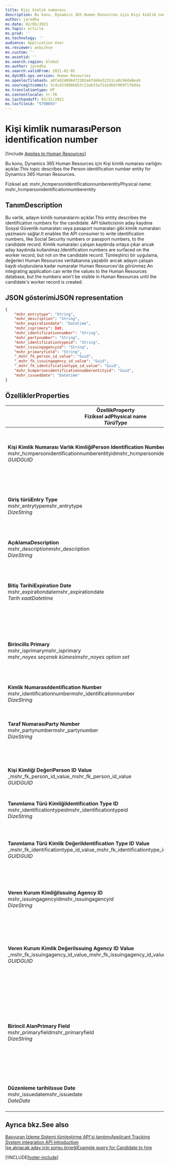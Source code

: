 ```yaml
---
title: Kişi kimlik numarası
description: Bu konu, Dynamics 365 Human Resources için Kişi kimlik numarası varlığını açıklar.
author: jaredha
ms.date: 02/05/2021
ms.topic: article
ms.prod: ''
ms.technology: ''
audience: Application User
ms.reviewer: anbichse
ms.custom: ''
ms.assetid: ''
ms.search.region: Global
ms.author: jaredha
ms.search.validFrom: 2021-02-05
ms.dyn365.ops.version: Human Resources
ms.openlocfilehash: a8fa924898472302e67dd4e32251ca0c94da0ea9
ms.sourcegitcommit: 3cdc42346bb653c13ab33a7142dbb7969f1f6dda
ms.translationtype: HT
ms.contentlocale: tr-TR
ms.lasthandoff: 03/31/2021
ms.locfileid: "5798093"
---
```

# <a name="person-identification-number"></a><span data-ttu-id="ce338-103">Kişi kimlik numarası</span><span class="sxs-lookup"><span data-stu-id="ce338-103">Person identification number</span></span>

[!include [Applies to Human Resources](../includes/applies-to-hr.md)]

<span data-ttu-id="ce338-104">Bu konu, Dynamics 365 Human Resources için Kişi kimlik numarası varlığını açıklar.</span><span class="sxs-lookup"><span data-stu-id="ce338-104">This topic describes the Person identification number entity for Dynamics 365 Human Resources.</span></span>

<span data-ttu-id="ce338-105">Fiziksel ad: mshr_hcmpersonidentificationnumberentity</span><span class="sxs-lookup"><span data-stu-id="ce338-105">Physical name: mshr_hcmpersonidentificationnumberentity</span></span>

## <a name="description"></a><span data-ttu-id="ce338-106">Tanım</span><span class="sxs-lookup"><span data-stu-id="ce338-106">Description</span></span>

<span data-ttu-id="ce338-107">Bu varlık, adayın kimlik numaralarını açıklar.</span><span class="sxs-lookup"><span data-stu-id="ce338-107">This entity describes the identification numbers for the candidate.</span></span> <span data-ttu-id="ce338-108">API tüketicisinin aday kaydına Sosyal Güvenlik numaraları veya pasaport numaraları gibi kimlik numaraları yazmasını sağlar.</span><span class="sxs-lookup"><span data-stu-id="ce338-108">It enables the API consumer to write identification numbers, like Social Security numbers or passport numbers, to the candidate record.</span></span> <span data-ttu-id="ce338-109">Kimlik numaraları çalışan kaydında ortaya çıkar ancak aday kaydında kullanılmaz.</span><span class="sxs-lookup"><span data-stu-id="ce338-109">Identification numbers are surfaced on the worker record, but not on the candidate record.</span></span> <span data-ttu-id="ce338-110">Tümleştirici bir uygulama, değerleri Human Resources veritabanına yazabilir ancak adayın çalışan kaydı oluşturulana kadar numaralar Human Resources'da görünmez.</span><span class="sxs-lookup"><span data-stu-id="ce338-110">An integrating application can write the values to the Human Resources database, but the numbers won’t be visible in Human Resources until the candidate's worker record is created.</span></span>

## <a name="json-representation"></a><span data-ttu-id="ce338-111">JSON gösterimi</span><span class="sxs-lookup"><span data-stu-id="ce338-111">JSON representation</span></span>

```json
{
    "mshr_entrytype": "String",
    "mshr_description": "String",
    "mshr_expirationdate": "Datetime",
    "mshr_isprimary": Int,
    "mshr_identificationnumber": "String",
    "mshr_partynumber": "String",
    "mshr_identificationtypeid": "String",
    "mshr_issuingagencyid": "String",
    "mshr_primaryfield": "String",
    "_mshr_fk_person_id_value": "Guid",
    "_mshr_fk_issuingagency_id_value": "Guid",
    "_mshr_fk_identificationtype_id_value": "Guid",
    "mshr_hcmpersonidentificationnumberentityid": "Guid",
    "mshr_issueddate": "Datetime"
}
```

## <a name="properties"></a><span data-ttu-id="ce338-112">Özellikler</span><span class="sxs-lookup"><span data-stu-id="ce338-112">Properties</span></span>

| <span data-ttu-id="ce338-113">Özellik</span><span class="sxs-lookup"><span data-stu-id="ce338-113">Property</span></span><br><span data-ttu-id="ce338-114">**Fiziksel ad**</span><span class="sxs-lookup"><span data-stu-id="ce338-114">**Physical name**</span></span><br><span data-ttu-id="ce338-115">**_Türü_**</span><span class="sxs-lookup"><span data-stu-id="ce338-115">**_Type_**</span></span> | <span data-ttu-id="ce338-116">Kullan</span><span class="sxs-lookup"><span data-stu-id="ce338-116">Use</span></span> | <span data-ttu-id="ce338-117">Tanım</span><span class="sxs-lookup"><span data-stu-id="ce338-117">Description</span></span> |
| --- | --- | --- |
| <span data-ttu-id="ce338-118">**Kişi Kimlik Numarası Varlık Kimliği**</span><span class="sxs-lookup"><span data-stu-id="ce338-118">**Person Identification Number Entity ID**</span></span><br><span data-ttu-id="ce338-119">mshr_hcmpersonidentificationnumberentityid</span><span class="sxs-lookup"><span data-stu-id="ce338-119">mshr_hcmpersonidentificationnumberentityid</span></span><br><span data-ttu-id="ce338-120">*GUID*</span><span class="sxs-lookup"><span data-stu-id="ce338-120">*GUID*</span></span> | <span data-ttu-id="ce338-121">Salt okunur</span><span class="sxs-lookup"><span data-stu-id="ce338-121">Read-only</span></span><br><span data-ttu-id="ce338-122">Gerekli</span><span class="sxs-lookup"><span data-stu-id="ce338-122">Required</span></span><br><span data-ttu-id="ce338-123">Sistem tarafından oluşturulan</span><span class="sxs-lookup"><span data-stu-id="ce338-123">System-generated</span></span> | <span data-ttu-id="ce338-124">Kişi kimlik numarası kaydı için benzersiz birincil tanımlayıcı.</span><span class="sxs-lookup"><span data-stu-id="ce338-124">Unique primary identifier for the person identification number record.</span></span> |
| <span data-ttu-id="ce338-125">**Giriş türü**</span><span class="sxs-lookup"><span data-stu-id="ce338-125">**Entry Type**</span></span><br><span data-ttu-id="ce338-126">mshr_entrytype</span><span class="sxs-lookup"><span data-stu-id="ce338-126">mshr_entrytype</span></span><br><span data-ttu-id="ce338-127">*Dize*</span><span class="sxs-lookup"><span data-stu-id="ce338-127">*String*</span></span> | <span data-ttu-id="ce338-128">Okuma/yazma</span><span class="sxs-lookup"><span data-stu-id="ce338-128">Read-write</span></span><br><span data-ttu-id="ce338-129">İsteğe bağlı</span><span class="sxs-lookup"><span data-stu-id="ce338-129">Optional</span></span> | <span data-ttu-id="ce338-130">Kimlik numarası için giriş türüne başvuracak serbest değer.</span><span class="sxs-lookup"><span data-stu-id="ce338-130">Free value to reference the type of entry for the identification number.</span></span> |
| <span data-ttu-id="ce338-131">**Açıklama**</span><span class="sxs-lookup"><span data-stu-id="ce338-131">**Description**</span></span><br><span data-ttu-id="ce338-132">mshr_description</span><span class="sxs-lookup"><span data-stu-id="ce338-132">mshr_description</span></span><br><span data-ttu-id="ce338-133">*Dize*</span><span class="sxs-lookup"><span data-stu-id="ce338-133">*String*</span></span> | <span data-ttu-id="ce338-134">Okuma/yazma</span><span class="sxs-lookup"><span data-stu-id="ce338-134">Read-write</span></span><br><span data-ttu-id="ce338-135">İsteğe bağlı</span><span class="sxs-lookup"><span data-stu-id="ce338-135">Optional</span></span> | <span data-ttu-id="ce338-136">Kimlik numarasının açıklaması.</span><span class="sxs-lookup"><span data-stu-id="ce338-136">The description of the identification number.</span></span> |
| <span data-ttu-id="ce338-137">**Bitiş Tarihi**</span><span class="sxs-lookup"><span data-stu-id="ce338-137">**Expiration Date**</span></span><br><span data-ttu-id="ce338-138">mshr_expirationdate</span><span class="sxs-lookup"><span data-stu-id="ce338-138">mshr_expirationdate</span></span><br><span data-ttu-id="ce338-139">*Tarih saat*</span><span class="sxs-lookup"><span data-stu-id="ce338-139">*Datetime*</span></span> | <span data-ttu-id="ce338-140">Okuma/yazma</span><span class="sxs-lookup"><span data-stu-id="ce338-140">Read-write</span></span><br><span data-ttu-id="ce338-141">İsteğe bağlı</span><span class="sxs-lookup"><span data-stu-id="ce338-141">Optional</span></span> | <span data-ttu-id="ce338-142">Kimlik numarasının veya ilişkili belgenin süresinin dolacağı tarih.</span><span class="sxs-lookup"><span data-stu-id="ce338-142">The date on which the identification number or associated document expires.</span></span> |
| <span data-ttu-id="ce338-143">**Birincil**</span><span class="sxs-lookup"><span data-stu-id="ce338-143">**Is Primary**</span></span><br><span data-ttu-id="ce338-144">mshr_isprimary</span><span class="sxs-lookup"><span data-stu-id="ce338-144">mshr_isprimary</span></span><br><span data-ttu-id="ce338-145">*mshr_noyes seçenek kümesi*</span><span class="sxs-lookup"><span data-stu-id="ce338-145">*mshr_noyes option set*</span></span> | <span data-ttu-id="ce338-146">Okuma/yazma</span><span class="sxs-lookup"><span data-stu-id="ce338-146">Read-write</span></span><br><span data-ttu-id="ce338-147">İsteğe bağlı</span><span class="sxs-lookup"><span data-stu-id="ce338-147">Optional</span></span> | <span data-ttu-id="ce338-148">Kimlik numarasının, bu kimlik türü için kişinin birincil kaydı olup olmadığını tanımlar.</span><span class="sxs-lookup"><span data-stu-id="ce338-148">Defines whether the identification number is the primary record for the person for this identification type.</span></span> |
| <span data-ttu-id="ce338-149">**Kimlik Numarası**</span><span class="sxs-lookup"><span data-stu-id="ce338-149">**Identification Number**</span></span><br><span data-ttu-id="ce338-150">mshr_identificationnumber</span><span class="sxs-lookup"><span data-stu-id="ce338-150">mshr_identificationnumber</span></span><br><span data-ttu-id="ce338-151">*Dize*</span><span class="sxs-lookup"><span data-stu-id="ce338-151">*String*</span></span> | <span data-ttu-id="ce338-152">Okuma/yazma</span><span class="sxs-lookup"><span data-stu-id="ce338-152">Read-write</span></span><br><span data-ttu-id="ce338-153">Gerekli</span><span class="sxs-lookup"><span data-stu-id="ce338-153">Required</span></span> | <span data-ttu-id="ce338-154">Kimlik numarası.</span><span class="sxs-lookup"><span data-stu-id="ce338-154">The identification number.</span></span> |
| <span data-ttu-id="ce338-155">**Taraf Numarası**</span><span class="sxs-lookup"><span data-stu-id="ce338-155">**Party Number**</span></span><br><span data-ttu-id="ce338-156">mshr_partynumber</span><span class="sxs-lookup"><span data-stu-id="ce338-156">mshr_partynumber</span></span><br><span data-ttu-id="ce338-157">*Dize*</span><span class="sxs-lookup"><span data-stu-id="ce338-157">*String*</span></span> | <span data-ttu-id="ce338-158">Okuma/yazma</span><span class="sxs-lookup"><span data-stu-id="ce338-158">Read-write</span></span><br><span data-ttu-id="ce338-159">Gerekli</span><span class="sxs-lookup"><span data-stu-id="ce338-159">Required</span></span> | <span data-ttu-id="ce338-160">Kimlik numarasına sahip olan tarafın (kişinin) tanımlayıcısı.</span><span class="sxs-lookup"><span data-stu-id="ce338-160">The identifier of the party (person) owning the identification number.</span></span> |
| <span data-ttu-id="ce338-161">**Kişi Kimliği Değeri**</span><span class="sxs-lookup"><span data-stu-id="ce338-161">**Person ID Value**</span></span><br><span data-ttu-id="ce338-162">_mshr_fk_person_id_value</span><span class="sxs-lookup"><span data-stu-id="ce338-162">_mshr_fk_person_id_value</span></span><br><span data-ttu-id="ce338-163">*GUID*</span><span class="sxs-lookup"><span data-stu-id="ce338-163">*GUID*</span></span> | <span data-ttu-id="ce338-164">Salt okunur</span><span class="sxs-lookup"><span data-stu-id="ce338-164">Read-only</span></span><br><span data-ttu-id="ce338-165">Gerekli</span><span class="sxs-lookup"><span data-stu-id="ce338-165">Required</span></span><br><span data-ttu-id="ce338-166">Yabancı anahtar: mshr_dirpersonentity varlığına ait mshr_dirpersonentityid</span><span class="sxs-lookup"><span data-stu-id="ce338-166">Foreign key: mshr_dirpersonentityid of mshr_dirpersonentity entity</span></span> | <span data-ttu-id="ce338-167">Tarafın (kişi) benzersiz tanımlayıcısı.</span><span class="sxs-lookup"><span data-stu-id="ce338-167">The unique identifier of the party (person).</span></span> |
| <span data-ttu-id="ce338-168">**Tanımlama Türü Kimliği**</span><span class="sxs-lookup"><span data-stu-id="ce338-168">**Identification Type ID**</span></span><br><span data-ttu-id="ce338-169">mshr_identificationtypeid</span><span class="sxs-lookup"><span data-stu-id="ce338-169">mshr_identificationtypeid</span></span><br><span data-ttu-id="ce338-170">*Dize*</span><span class="sxs-lookup"><span data-stu-id="ce338-170">*String*</span></span> | <span data-ttu-id="ce338-171">Okuma/yazma</span><span class="sxs-lookup"><span data-stu-id="ce338-171">Read-write</span></span><br><span data-ttu-id="ce338-172">Gerekli</span><span class="sxs-lookup"><span data-stu-id="ce338-172">Required</span></span> | <span data-ttu-id="ce338-173">Kimlik numarasının türü.</span><span class="sxs-lookup"><span data-stu-id="ce338-173">The type of identification number.</span></span> |
| <span data-ttu-id="ce338-174">**Tanımlama Türü Kimlik Değeri**</span><span class="sxs-lookup"><span data-stu-id="ce338-174">**Identification Type ID Value**</span></span><br><span data-ttu-id="ce338-175">_mshr_fk_identificationtype_id_value</span><span class="sxs-lookup"><span data-stu-id="ce338-175">_mshr_fk_identificationtype_id_value</span></span><br><span data-ttu-id="ce338-176">*GUID*</span><span class="sxs-lookup"><span data-stu-id="ce338-176">*GUID*</span></span> | <span data-ttu-id="ce338-177">Salt okunur</span><span class="sxs-lookup"><span data-stu-id="ce338-177">Read-only</span></span><br><span data-ttu-id="ce338-178">Gerekli</span><span class="sxs-lookup"><span data-stu-id="ce338-178">Required</span></span><br><span data-ttu-id="ce338-179">Yabancı anahtar: mshr_hcmidentificationtypeentity varlığına ait mshr_hcmidentificationtypeentityid</span><span class="sxs-lookup"><span data-stu-id="ce338-179">Foreign key: mshr_hcmidentificationtypeentityid of mshr_hcmidentificationtypeentity entity</span></span> | <span data-ttu-id="ce338-180">Kimlik türünün sistem tarafından oluşturulan benzersiz tanımlayıcısı.</span><span class="sxs-lookup"><span data-stu-id="ce338-180">System-generated unique identifier of the identification type.</span></span> |
| <span data-ttu-id="ce338-181">**Veren Kurum Kimliği**</span><span class="sxs-lookup"><span data-stu-id="ce338-181">**Issuing Agency ID**</span></span><br><span data-ttu-id="ce338-182">mshr_issuingagencyid</span><span class="sxs-lookup"><span data-stu-id="ce338-182">mshr_issuingagencyid</span></span><br><span data-ttu-id="ce338-183">*Dize*</span><span class="sxs-lookup"><span data-stu-id="ce338-183">*String*</span></span> | <span data-ttu-id="ce338-184">Okuma/yazma</span><span class="sxs-lookup"><span data-stu-id="ce338-184">Read-write</span></span><br><span data-ttu-id="ce338-185">İsteğe bağlı</span><span class="sxs-lookup"><span data-stu-id="ce338-185">Optional</span></span> | <span data-ttu-id="ce338-186">Kimlik numarasını veren kurum veya kuruluş.</span><span class="sxs-lookup"><span data-stu-id="ce338-186">The agency or organization issuing the identification number.</span></span> |
| <span data-ttu-id="ce338-187">**Veren Kurum Kimlik Değeri**</span><span class="sxs-lookup"><span data-stu-id="ce338-187">**Issuing Agency ID Value**</span></span><br><span data-ttu-id="ce338-188">_mshr_fk_issuingagency_id_value</span><span class="sxs-lookup"><span data-stu-id="ce338-188">_mshr_fk_issuingagency_id_value</span></span><br><span data-ttu-id="ce338-189">*GUID*</span><span class="sxs-lookup"><span data-stu-id="ce338-189">*GUID*</span></span> | <span data-ttu-id="ce338-190">Salt okunur</span><span class="sxs-lookup"><span data-stu-id="ce338-190">Read-only</span></span><br><span data-ttu-id="ce338-191">İsteğe bağlı</span><span class="sxs-lookup"><span data-stu-id="ce338-191">Optional</span></span><br><span data-ttu-id="ce338-192">Yabancı anahtar: mshr_hcmissuingagencyentity varlığına ait mshr_hcmissuingagencyentityid</span><span class="sxs-lookup"><span data-stu-id="ce338-192">Foreign key: mshr_hcmissuingagencyentityid of mshr_hcmissuingagencyentity entity</span></span> | <span data-ttu-id="ce338-193">Kimlik numarasını veren kurumun sistem tarafından oluşturulan benzersiz tanımlayıcısı.</span><span class="sxs-lookup"><span data-stu-id="ce338-193">System-generated unique identifier of the agency issuing the identification number.</span></span> |
| <span data-ttu-id="ce338-194">**Birincil Alan**</span><span class="sxs-lookup"><span data-stu-id="ce338-194">**Primary Field**</span></span><br><span data-ttu-id="ce338-195">mshr_primaryfield</span><span class="sxs-lookup"><span data-stu-id="ce338-195">mshr_primaryfield</span></span><br><span data-ttu-id="ce338-196">*Dize*</span><span class="sxs-lookup"><span data-stu-id="ce338-196">*String*</span></span> | <span data-ttu-id="ce338-197">Salt okunur</span><span class="sxs-lookup"><span data-stu-id="ce338-197">Read-only</span></span><br><span data-ttu-id="ce338-198">Gerekli</span><span class="sxs-lookup"><span data-stu-id="ce338-198">Required</span></span> | <span data-ttu-id="ce338-199">Varlık kaydının tanımlayıcısı olarak kullanılacak alan.</span><span class="sxs-lookup"><span data-stu-id="ce338-199">Field to be used as an identifier of the entity record.</span></span> <span data-ttu-id="ce338-200">Taraf numarası, tanımlama türü kimliği ve kimlik numarası birleşimi.</span><span class="sxs-lookup"><span data-stu-id="ce338-200">Combination of party number, identification type ID, and identification number.</span></span> |
| <span data-ttu-id="ce338-201">**Düzenleme tarihi**</span><span class="sxs-lookup"><span data-stu-id="ce338-201">**Issue Date**</span></span><br><span data-ttu-id="ce338-202">mshr_issuedate</span><span class="sxs-lookup"><span data-stu-id="ce338-202">mshr_issuedate</span></span><br><span data-ttu-id="ce338-203">*Date*</span><span class="sxs-lookup"><span data-stu-id="ce338-203">*Date*</span></span> | <span data-ttu-id="ce338-204">Okuma/yazma</span><span class="sxs-lookup"><span data-stu-id="ce338-204">Read-write</span></span><br><span data-ttu-id="ce338-205">İsteğe bağlı</span><span class="sxs-lookup"><span data-stu-id="ce338-205">Optional</span></span> | <span data-ttu-id="ce338-206">Kimlik numarasının verildiği tarih.</span><span class="sxs-lookup"><span data-stu-id="ce338-206">The date the identification number was issued.</span></span> |

## <a name="see-also"></a><span data-ttu-id="ce338-207">Ayrıca bkz.</span><span class="sxs-lookup"><span data-stu-id="ce338-207">See also</span></span>

[<span data-ttu-id="ce338-208">Başvuran İzleme Sistemi tümleştirme API'si tanıtımı</span><span class="sxs-lookup"><span data-stu-id="ce338-208">Applicant Tracking System integration API introduction</span></span>](hr-admin-integration-ats-api-introduction.md)<br>
[<span data-ttu-id="ce338-209">İşe alınacak aday için sorgu örneği</span><span class="sxs-lookup"><span data-stu-id="ce338-209">Example query for Candidate to hire</span></span>](hr-admin-integration-ats-api-candidate-to-hire-example-query.md)



[!INCLUDE[footer-include](../includes/footer-banner.md)]